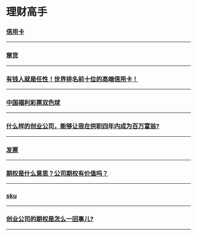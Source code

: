 理财高手
=======

### [信用卡](credit-card/index)

---

### [窜货](bugsell)

---

### [有钱人就是任性！世界排名前十位的高端信用卡！](credit-cards-rank)

---

### [中国福利彩票双色球](double-chromosphere)

---

### [什么样的创业公司，能够让我在供职四年内成为百万富翁?](hire-for-millionaire)

---

### [发票](invoice)

---

### [期权是什么意思？公司期权有价值吗？](option)

---

### [sku](sku)

---

### [创业公司的期权是怎么一回事儿?](venture-company-option)

---
